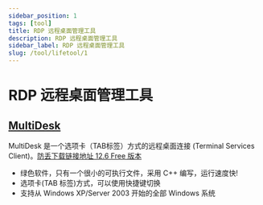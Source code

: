 ```yaml
---
sidebar_position: 1
tags: [tool]
title: RDP 远程桌面管理工具
description: RDP 远程桌面管理工具
sidebar_label: RDP 远程桌面管理工具
slug: /tool/lifetool/1
---
```

# RDP 远程桌面管理工具
## [MultiDesk](https://www.hoowi.com/multidesk/index.cn.html)
MultiDesk 是一个选项卡（TAB标签）方式的远程桌面连接 (Terminal Services Client)。[防丢下载链接地址 12.6 Free 版本](@site/static/Resources/multidesk_12_6.free.chs.zip)
- 绿色软件，只有一个很小的可执行文件，采用 C++ 编写，运行速度快!
- 选项卡(TAB 标签)方式，可以使用快捷键切换
- 支持从 Windows XP/Server 2003 开始的全部 Windows 系统



